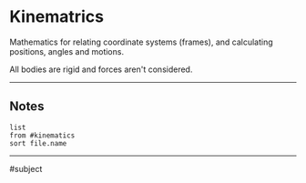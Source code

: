 # Kinematrics
Mathematics for relating coordinate systems (frames), and calculating positions, angles and motions.

All bodies are rigid and forces aren't considered.

---

## Notes

```dataview
list
from #kinematics 
sort file.name
```

---
#subject